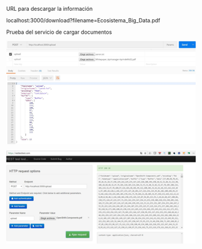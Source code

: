 
URL para descargar la información 

localhost:3000/download?filename=Ecosistema_Big_Data.pdf

Prueba del servicio de cargar documentos

![alt text](https://github.com/aaronjazhiel/Minio/blob/master/Imagen/PruebaREST.JPG)


![alt text](https://github.com/aaronjazhiel/Minio/blob/master/Imagen/RestOnline.JPG)




